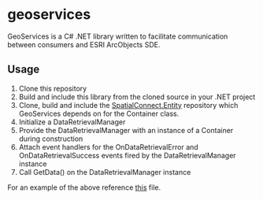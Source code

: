 # geoservices

GeoServices is a C# .NET library written to facilitate communication between consumers and ESRI ArcObjects SDE.

## Usage

1. Clone this repository
2. Build and include this library from the cloned source in your .NET project
3. Clone, build and include the <a href="https://www.github.com/juwilliams/spatial-connect">SpatialConnect.Entity</a> repository which GeoServices depends on for the Container class.
4. Initialize a DataRetrievalManager
5. Provide the DataRetrievalManager with an instance of a Container during construction
6. Attach event handlers for the OnDataRetrievalError and OnDataRetrievalSuccess events fired by the DataRetrievalManager instance
7. Call GetData() on the DataRetrievalManager instance

For an example of the above reference <a href="https://github.com/juwilliams/spatial-connect/blob/master/SpatialConnect.Windows.DataServices/Service/RecordCaptureService.cs">this</a> file.